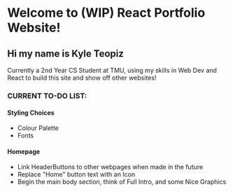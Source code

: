 # Welcome to (WIP) React Portfolio Website!

## Hi my name is Kyle Teopiz

Currently a 2nd Year CS Student at TMU, using my skills in Web Dev and React to build this site and show off other websites!

### CURRENT TO-DO LIST:

#### Styling Choices

- Colour Palette
- Fonts

#### Homepage

- Link HeaderButtons to other webpages when made in the future
- Replace "Home" button text with an Icon
- Begin the main body section, think of Full Intro, and some Nice Graphics
